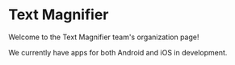 # Text Magnifier
Welcome to the Text Magnifier team's organization page! 

We currently have apps for both Android and iOS in development.
